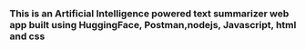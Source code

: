 ### This is an Artificial Intelligence powered text summarizer web app built using HuggingFace, Postman,nodejs, Javascript, html and css
